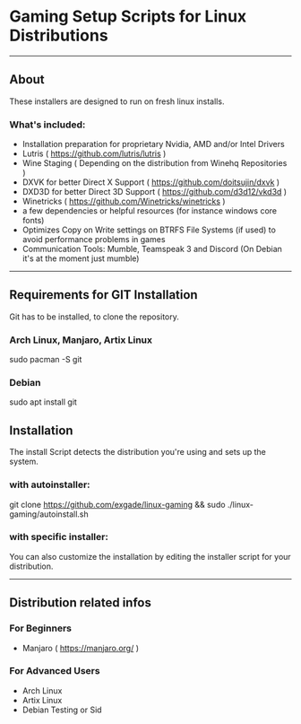 # Gaming Setup Scripts for Linux Distributions

---

## About

These installers are designed to run on fresh linux installs.

### What's included:

* Installation preparation for proprietary Nvidia, AMD and/or Intel Drivers
* Lutris ( https://github.com/lutris/lutris )
* Wine Staging ( Depending on the distribution from Winehq Repositories )
* DXVK for better Direct X Support ( https://github.com/doitsujin/dxvk )
* DXD3D for better Direct 3D Support ( https://github.com/d3d12/vkd3d )
* Winetricks ( https://github.com/Winetricks/winetricks )
* a few dependencies or helpful resources (for instance windows core fonts)
* Optimizes Copy on Write settings on BTRFS File Systems (if used) to avoid performance problems in games
* Communication Tools: Mumble, Teamspeak 3 and Discord (On Debian it's at the moment just mumble)

---

## Requirements for GIT Installation

Git has to be installed, to clone the repository.

### Arch Linux, Manjaro, Artix Linux
sudo pacman -S git

### Debian
sudo apt install git

## Installation

The install Script detects the distribution you're using and sets up the system.

### with autoinstaller:
git clone https://github.com/exgade/linux-gaming && sudo ./linux-gaming/autoinstall.sh

### with specific installer:
You can also customize the installation by editing the installer script for your distribution.

---

## Distribution related infos

### For Beginners
* Manjaro ( https://manjaro.org/ )

### For Advanced Users
* Arch Linux
* Artix Linux
* Debian Testing or Sid